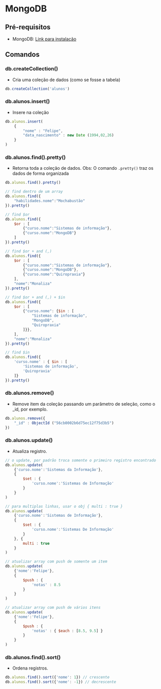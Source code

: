# MongoDB

## Pré-requisitos

- MongoDB: [Link para instalação](https://www.monogodb.org)

## Comandos

### db.createCollection()
- Cria uma coleção de dados (como se fosse a tabela)
```js
db.createCollection('alunos')
```

### db.alunos.insert()
- Insere na coleção
```js
db.alunos.insert(
    {
        "nome" : "Felipe", 
        "data_nascimento" : new Date (1994,02,26)
    }
)
```

### db.alunos.find().pretty()
- Retorna toda a coleção de dados.
Obs: O comando `.pretty()` traz os dados de forma organizada
```js
db.alunos.find().pretty()
```
```js
// find dentro de um array
db.alunos.find({
    "habilidades.nome":"Mochabustão"
}).pretty()
```
```js
// find $or
db.alunos.find({
    $or : [
        {"curso.nome":"Sistemas de informação"},
        {"curso.nome":"MongoDB"}
    ]
}).pretty()
```
```js
// find $or + and (,)
db.alunos.find({
    $or : [
        {"curso.nome":"Sistemas de informação"},
        {"curso.nome":"MongoDB"},
        {"curso.nome":"Quiropraxia"}
    ],
    "nome":"Monaliza"
}).pretty()
```
```js
// find $or + and (,) + $in
db.alunos.find({
    $or : [
        {"curso.nome": {$in : [
            "Sistemas de informação", 
            "MongoDB", 
            "Quiropraxia"
        ]}},
    ],
    "nome":"Monaliza"
}).pretty()
```
```js
// find $in
db.alunos.find({
    'curso.nome' : { $in : [
        'Sistemas de informação', 
        'Quiropraxia'
    ]}
}).pretty()
```

### db.alunos.remove()
- Remove item da coleção passando um parâmetro de seleção, como o _id, por exemplo.
```js
db.alunos.remove({
    "_id" : ObjectId ("56cb0002b6d75ec12f75d3b5")
})
```

### db.alunos.update()
- Atualiza registro. 
```js
// o update, por padrão troca somente o primeiro registro encontrado
db.alunos.update(
    {'curso.nome':'Sistemas da Informação'},
    {
        $set : {
            'curso.nome':'Sistemas de Informação'
        }
    }
)
```
```js
// para multiplas linhas, usar o obj { multi : true }
db.alunos.update(
    {'curso.nome':'Sistemas de Informação'},
    {
        $set : {
            'curso.nome':'Sistemas De Informação'
        }
    }, {
        multi : true
    }
)
```
```js
// atualizar array com push de somente um item
db.alunos.update(
    {'nome':'Felipe'},
    {
        $push : {
            'notas' : 8.5
        }
    }
)
```
```js
// atualizar array com push de vários itens
db.alunos.update(
    {'nome':'Felipe'},
    {
        $push : {
            'notas' : { $each : [8.5, 9.5] }
        }
    }
)
```


### db.alunos.find().sort()
- Ordena registros. 
```js
db.alunos.find().sort({'nome': 1}) // crescente
db.alunos.find().sort({'nome': -1}) // decrescente
```












### 
```js

```

